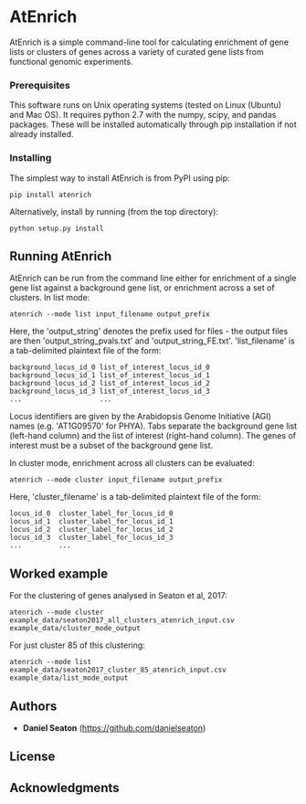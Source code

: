 # AtEnrich

AtEnrich is a simple command-line tool for calculating enrichment of gene lists or clusters of genes across a variety of curated gene lists from functional genomic experiments.

### Prerequisites

This software runs on Unix operating systems (tested on Linux (Ubuntu) and Mac OS). It requires python 2.7 with the numpy, scipy, and pandas packages. These will be installed automatically through pip installation if not already installed.

### Installing

The simplest way to install AtEnrich is from PyPI using pip:

```
pip install atenrich
```

Alternatively, install by running (from the top directory):

```
python setup.py install
```

## Running AtEnrich

AtEnrich can be run from the command line either for enrichment of a single gene list against a background gene list, or enrichment across a set of clusters. In list mode:

```
atenrich --mode list input_filename output_prefix
```
Here, the 'output_string' denotes the prefix used for files - the output files are then 'output_string_pvals.txt' and 'output_string_FE.txt'. 'list_filename' is a tab-delimited plaintext file of the form:

```
background_locus_id_0 list_of_interest_locus_id_0
background_locus_id_1 list_of_interest_locus_id_1
background_locus_id_2 list_of_interest_locus_id_2
background_locus_id_3 list_of_interest_locus_id_3
...                   ...
```
Locus identifiers are given by the Arabidopsis Genome Initiative (AGI) names (e.g. 'AT1G09570' for PHYA). Tabs separate the background gene list (left-hand column) and the list of interest (right-hand column). The genes of interest must be a subset of the background gene list.


In cluster mode, enrichment across all clusters can be evaluated:

```
atenrich --mode cluster input_filename output_prefix
```

Here, 'cluster_filename' is a tab-delimited plaintext file of the form:

```
locus_id_0  cluster_label_for_locus_id_0
locus_id_1  cluster_label_for_locus_id_1
locus_id_2  cluster_label_for_locus_id_2
locus_id_3  cluster_label_for_locus_id_3
...         ...
```

## Worked example

For the clustering of genes analysed in Seaton et al, 2017:

```
atenrich --mode cluster example_data/seaton2017_all_clusters_atenrich_input.csv example_data/cluster_mode_output
```

For just cluster 85 of this clustering:

```
atenrich --mode list example_data/seaton2017_cluster_85_atenrich_input.csv example_data/list_mode_output
```


## Authors

* **Daniel Seaton** (https://github.com/danielseaton)

## License



## Acknowledgments

